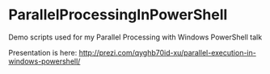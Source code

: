 ParallelProcessingInPowerShell
==============================

Demo scripts used for my Parallel Processing with Windows PowerShell talk

Presentation is here: http://prezi.com/qyghb70id-xu/parallel-execution-in-windows-powershell/
